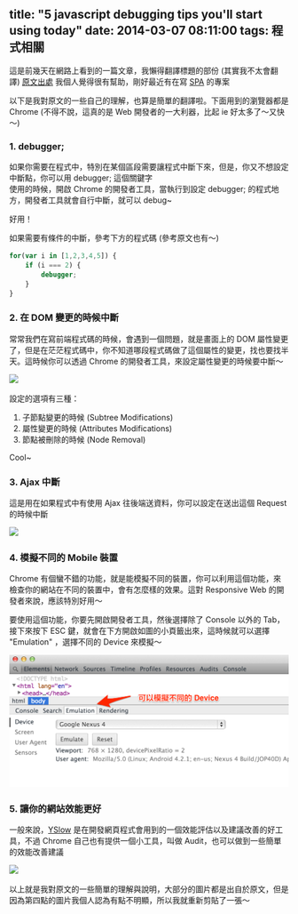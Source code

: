 title: "5 javascript debugging tips you'll start using today"
date: 2014-03-07 08:11:00 
tags: 程式相關
---

這是前幾天在網路上看到的一篇文章，我懶得翻譯標題的部份 (其實我不太會翻譯)
[原文出處](http://berzniz.com/post/78260747646/5-javascript-debugging-tips-youll-start-using-today)
我個人覺得很有幫助，剛好最近有在寫 [SPA](https://en.wikipedia.org/wiki/Single-page_application) 的專案

以下是我對原文的一些自己的理解，也算是簡單的翻譯啦。下面用到的瀏覽器都是 Chrome (不得不說，這真的是 Web 開發者的一大利器，比起 ie 好太多了～又快～)

### 1. debugger;

如果你需要在程式中，特別在某個區段需要讓程式中斷下來，但是，你又不想設定中斷點，你可以用 debugger; 這個關鍵字  
使用的時候，開啟 Chrome 的開發者工具，當執行到設定 debugger; 的程式地方，開發者工具就會自行中斷，就可以 debug~

好用！

如果需要有條件的中斷，參考下方的程式碼 (參考原文也有～)

```javascript
for(var i in [1,2,3,4,5]) {
	if (i === 2) {
  		debugger;
  	}
}
```

### 2. 在 DOM 變更的時候中斷

常常我們在寫前端程式碼的時候，會遇到一個問題，就是畫面上的 DOM 屬性變更了，但是在茫茫程式碼中，你不知道哪段程式碼做了這個屬性的變更，找也要找半天。這時候你可以透過 Chrome 的開發者工具，來設定屬性變更的時候要中斷～    

![](https://31.media.tumblr.com/b1d973ed9acfaeca5ebf67188037b1e2/tumblr_inline_n1s6xpVmg21r2dr7s.png)

設定的選項有三種：  
1. 子節點變更的時候 (Subtree Modifications)  
2. 屬性變更的時候 (Attributes Modifications)  
3. 節點被刪除的時候 (Node Removal)  
    
Cool~

### 3. Ajax 中斷

這是用在如果程式中有使用 Ajax 往後端送資料，你可以設定在送出這個 Request 的時候中斷  

![](https://31.media.tumblr.com/4aadd8ea9f9c3289f7ff7252ceebc2ee/tumblr_inline_n1s7ceQ08c1r2dr7s.png)

### 4. 模擬不同的 Mobile 裝置

Chrome 有個蠻不錯的功能，就是能模擬不同的裝置，你可以利用這個功能，來檢查你的網站在不同的裝置中，會有怎麼樣的效果。這對 Responsive Web 的開發者來說，應該特別好用～  

要使用這個功能，你要先開啟開發者工具，然後選擇除了 Console 以外的 Tab，接下來按下 ESC 鍵，就會在下方開啟如圖的小頁籤出來，這時候就可以選擇 "Emulation" ，選擇不同的 Device 來模擬～  

![](/2014/03/07/5-javascript-debugging-tips-youll-start-using-today/skitch.png)

### 5. 讓你的網站效能更好

一般來說，[YSlow](http://developer.yahoo.com/yslow/) 是在開發網頁程式會用到的一個效能評估以及建議改善的好工具，不過 Chrome 自己也有提供一個小工具，叫做 Audit，也可以做到一些簡單的效能改善建議  

![](https://31.media.tumblr.com/33b7f3c7c8f21c4786870bbd7a9fa910/tumblr_inline_n1s76yISqv1r2dr7s.png)

以上就是我對原文的一些簡單的理解與說明，大部分的圖片都是出自於原文，但是因為第四點的圖片我個人認為有點不明顯，所以我就重新剪貼了一張～  
